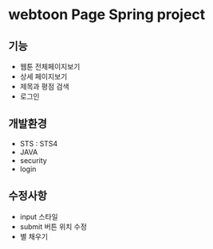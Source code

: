 # webtoon Page Spring project

## 기능

- 웹툰 전체페이지보기
- 상세 페이지보기
- 제목과 평점 검색
- 로그인

## 개발환경

- STS : STS4
- JAVA
- security
- login

## 수정사항

- input 스타일 
- submit 버튼 위치 수정
- 별 채우기 